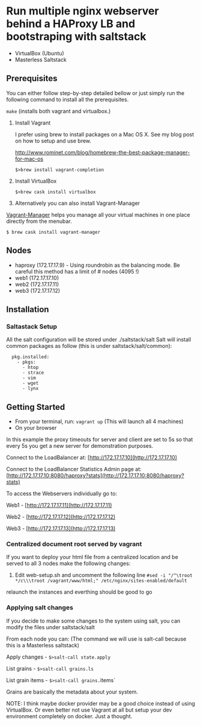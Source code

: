 # Run multiple nginx webserver behind a HAProxy LB and bootstraping with saltstack
  - VirtualBox (Ubuntu)
  - Masterless Saltstack
  
## Prerequisites

You can either follow step-by-step detailed bellow or just simply run the following command to install all the prerequisites.

`make` (installs both vagrant and virtualbox.)

1) Install Vagrant

    I prefer using brew to install packages on a Mac OS X. See my blog post on how to setup and use brew.
    
    http://www.rominet.com/blog/homebrew-the-best-package-manager-for-mac-os
    
    `$>brew install vagrant-completion`
   
2) Install VirtualBox

   `$>brew cask install virtualbox`
   
3) Alternatively you can also install Vagrant-Manager

[Vagrant-Manager](http://vagrantmanager.com) helps you manage all your virtual machines in one place directly from the menubar.

`$ brew cask install vagrant-manager`

## Nodes 
- haproxy (172.17.17.9) - Using roundrobin as the balancing mode. Be careful this method has a limit of # nodes (4095 !)
- web1    (172.17.17.10)
- web2    (172.17.17.11)
- web3    (172.17.17.12)

## Installation

### Saltastack Setup
All the salt configuration will be stored under
./saltstack/salt
Salt will install common packages as follow (this is under saltstack/salt/common):
```common_packages:
  pkg.installed:
    - pkgs:
      - htop
      - strace
      - vim
      - wget
      - lynx
```
      
## Getting Started
- From your terminal, run:
  ```vagrant up```
   (This will launch all 4 machines)
- On your browser 

In this example the proxy timeouts for server and client are set to 5s so that every 5s you get a new server for demonstration purposes.

Connect to the LoadBalancer at: [http://172.17.17.10](http://172.17.17.10)
 
Connect to the LoadBalancer Statistics Admin page at:  [http://172.17.17.10:8080/haproxy?stats](http://172.17.17.10:8080/haproxy?stats)
 

To access the Webservers individually go to:

Web1 - [http://172.17.17.11](http://172.17.17.11)

Web2 - [http://172.17.17.12](http://172.17.17.12)

Web3 - [http://172.17.17.13](http://172.17.17.13)

### Centralized document root served by vagrant
If you want to deploy your html file from a centralized location and be served to all 3 nodes make the following changes:

1) Edit web-setup.sh and uncomment the following line
`#sed -i "/^\troot */c\\\troot /vagrant/www/html;" /etc/nginx/sites-enabled/default`

relaunch the instances and everthing should be good to go

### Applying salt changes
If you decide to make some changes to the system using salt, you can modify the files under saltstack/salt

From each node you can: (The command we will use is salt-call because this is a Masterless saltstack)

Apply changes - `$>salt-call state.apply`

List grains - `$>salt-call grains.ls`

List grain items - `$>salt-call grains.`items`

Grains are basically the metadata about your system.


NOTE: I think maybe docker provider may be a good choice instead of using VirtualBox. Or even better not use Vagrant at all but setup your dev environment completely on docker. Just a thought.